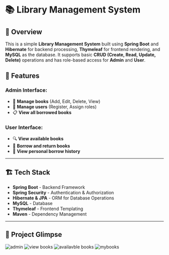 # 📚 Library Management System

## 📌 Overview
This is a simple **Library Management System** built using **Spring Boot** and **Hibernate** for backend processing, **Thymeleaf** for frontend rendering, and **MySQL** as the database. It supports basic **CRUD (Create, Read, Update, Delete)** operations and has role-based access for **Admin** and **User**.

## 🚀 Features

### **Admin Interface:**
- 📖 **Manage books** (Add, Edit, Delete, View)
- 👤 **Manage users** (Register, Assign roles)
- 📋 **View all borrowed books**

### **User Interface:**
- 🔍 **View available books**
- 📕 **Borrow and return books**
- 📝 **View personal borrow history**

---

## 🏗 Tech Stack
- **Spring Boot** - Backend Framework
- **Spring Security** - Authentication & Authorization
- **Hibernate & JPA** - ORM for Database Operations
- **MySQL** - Database
- **Thymeleaf** - Frontend Templating
- **Maven** - Dependency Management

---

## 📂 Project Glimpse
![admin](https://github.com/user-attachments/assets/cdfc1c06-863e-4a2b-99ce-b3e6744490e3)
![view books](https://github.com/user-attachments/assets/0be83437-0e08-4c77-9097-c679eda1e0ad)
![availavble books](https://github.com/user-attachments/assets/0049f9b2-ec9d-41d1-a12c-2c017d090928)
![mybooks](https://github.com/user-attachments/assets/86acbac7-0acc-4ca0-946c-f904ab245dd1)


